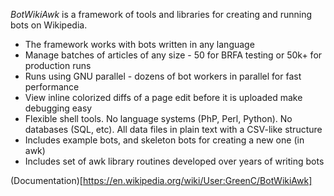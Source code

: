 *BotWikiAwk* is a framework of tools and libraries for creating and running bots on Wikipedia.

* The framework works with bots written in any language
* Manage batches of articles of any size - 50 for BRFA testing or 50k+ for production runs
* Runs using GNU parallel - dozens of bot workers in parallel for fast performance
* View inline colorized diffs of a page edit before it is uploaded make debugging easy
* Flexible shell tools. No language systems (PhP, Perl, Python). No databases (SQL, etc). All data files in plain text with a CSV-like structure
* Includes example bots, and skeleton bots for creating a new one (in awk) 
* Includes set of awk library routines developed over years of writing bots 

(Documentation)[https://en.wikipedia.org/wiki/User:GreenC/BotWikiAwk]
